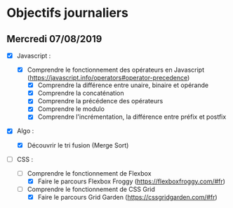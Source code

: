 # Objectifs journaliers

## Mercredi 07/08/2019

- [x] Javascript :

  - [x] Comprendre le fonctionnement des opérateurs en Javascript (https://javascript.info/operators#operator-precedence)
    - [x] Comprendre la différence entre unaire, binaire et opérande
    - [x] Comprendre la concaténation
    - [x] Comprendre la précédence des opérateurs
    - [x] Comprendre le modulo
    - [x] Comprendre l'incrémentation, la différence entre préfix et postfix

- [x] Algo :

  - [x] Découvrir le tri fusion (Merge Sort)

- [ ] CSS :
  - [ ] Comprendre le fonctionnement de Flexbox
    - [x] Faire le parcours Flexbox Froggy (https://flexboxfroggy.com/#fr)
  - [ ] Comprendre le fonctionnement de CSS Grid
    - [x] Faire le parcours Grid Garden (https://cssgridgarden.com/#fr)
